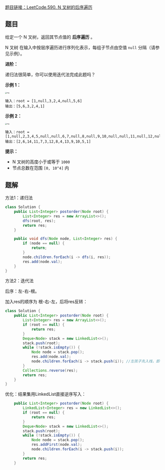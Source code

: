 [题目链接：LeetCode.590. N 叉树的后序遍历](https://leetcode-cn.com/problems/n-ary-tree-postorder-traversal/)

## 题目

给定一个 N 叉树，返回其节点值的 **后序遍历** 。

N 叉树 在输入中按层序遍历进行序列化表示，每组子节点由空值 `null` 分隔（请参见示例）。

**进阶：**

递归法很简单，你可以使用迭代法完成此题吗？

**示例 1：**

<img src="https://assets.leetcode.com/uploads/2018/10/12/narytreeexample.png" alt="img" style="zoom:33%;" />

```
输入：root = [1,null,3,2,4,null,5,6]
输出：[5,6,3,2,4,1]
```

**示例 2：**

<img src="https://assets.leetcode.com/uploads/2019/11/08/sample_4_964.png" alt="img" style="zoom:33%;" />

```
输入：root = [1,null,2,3,4,5,null,null,6,7,null,8,null,9,10,null,null,11,null,12,null,13,null,null,14]
输出：[2,6,14,11,7,3,12,8,4,13,9,10,5,1]
```

**提示：**

- N 叉树的高度小于或等于 `1000`
- 节点总数在范围 `[0, 10^4]` 内

## 题解

方法1：递归法

```java
class Solution {
    public List<Integer> postorder(Node root) {
        List<Integer> res = new ArrayList<>();
        dfs(root, res);
        return res;
    }

    public void dfs(Node node, List<Integer> res) {
        if (node == null) {
            return;
        }
        node.children.forEach(i -> dfs(i, res));
        res.add(node.val);
    }
}
```

方法2：迭代法

后序：左-右-根。

加入res的顺序为 根-右-左，后将res反转：

```java
class Solution {
    public List<Integer> postorder(Node root) {
        List<Integer> res = new ArrayList<>();
        if (root == null) {
            return res;
        }
        Deque<Node> stack = new LinkedList<>();
        stack.push(root);
        while (!stack.isEmpty()) {
            Node node = stack.pop();
            res.add(node.val);
            node.children.forEach(i -> stack.push(i)); //左孩子先入栈，即最后加入
        }
        Collections.reverse(res);
        return res;
    }
}
```

优化：结果集用LinkedList直接逆序写入：

```java
    public List<Integer> postorder(Node root) {
        LinkedList<Integer> res = new LinkedList<>();
        if (root == null) {
            return res;
        }
        Deque<Node> stack = new LinkedList<>();
        stack.push(root);
        while (!stack.isEmpty()) {
            Node node = stack.pop();
            res.addFirst(node.val);
            node.children.forEach(i -> stack.push(i));
        }
        return res;
    }
```

